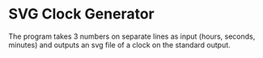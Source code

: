 # SVG Clock Generator

The program takes 3 numbers on separate lines as input (hours, seconds, minutes) and outputs an svg file of a clock on the standard output.
